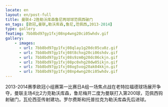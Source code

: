 ```yaml
---
locate: en
layout: en/post-full
title: 曼联4-2胜勒沃库森鲁尼两球球范佩西破门
en_tags: [欧冠,曼联,勒沃库森,鲁尼,范佩西,2013-2014]
type: gallery
featimg: 7bb8bd97gy1fxj08np4wng20ci05whdv.gif
gallery:
    - images:
      - url: 7bb8bd97gy1fxj08qlay1g20dc05cu0z.gif
      - url: 7bb8bd97gy1fxj08t8chxg20ci06shdv.gif
      - url: 7bb8bd97gy1fxj08s9zm0g20dc06ckjn.gif
      - url: 7bb8bd97gy1fxj08pc0xhg20dw05ikjn.gif
      - url: 7bb8bd97gy1fxj08og5vog20ak04kkjn.gif
      - url: 7bb8bd97gy1fxj08np4wng20ci05whdv.gif
---
```


2013-2014赛季欧冠小组赛第一比赛日A组一场焦点战在老特拉福德球场展开争夺，曼联主场4比2力克勒沃库森，鲁尼梅开二度为曼联打入第200球，范佩西钩射破门，瓦伦西亚传射建功。罗尔费斯和托普拉克为勒沃库森先后进球。